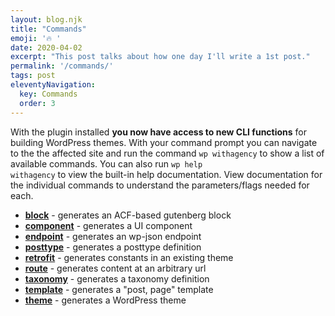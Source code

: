 ```yaml
---
layout: blog.njk
title: "Commands"
emoji: '🔥 '
date: 2020-04-02
excerpt: "This post talks about how one day I'll write a 1st post."
permalink: '/commands/'
tags: post
eleventyNavigation:
  key: Commands
  order: 3
---
```



With the plugin installed **you now have access to new CLI functions** for building WordPress themes. With your command prompt you can navigate to the the affected site and run the command <code class="language-bash">wp withagency</code> to show a list of available commands. You can also run <code class="language-bash">wp help withagency</code> to view the built-in help documentation. View documentation for the individual commands to understand the parameters/flags needed for each.


- **[block](/commands/block/)** - generates an ACF-based gutenberg block
- **[component](/commands/component/)** - generates a UI component
- **[endpoint](/commands/endpoint/)** - generates an wp-json endpoint
- **[posttype](/commands/posttype/)** - generates a posttype definition
- **[retrofit](/commands/retrofit/)** - generates constants in an existing theme
- **[route](/commands/route/)** - generates content at an arbitrary url
- **[taxonomy](/commands/taxonomy/)** - generates a taxonomy definition
- **[template](/commands/template/)** - generates a "post, page" template
- **[theme](/commands/theme/)** - generates a WordPress theme
